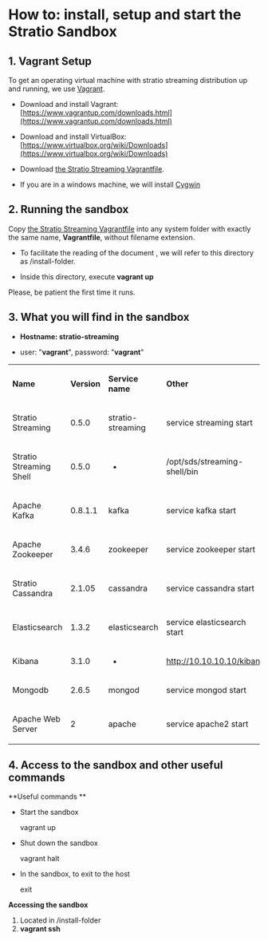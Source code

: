 # How to: install, setup and start the Stratio Sandbox



## **1. Vagrant Setup**


To get an operating virtual machine with stratio streaming distribution up and running, we use [Vagrant](https://www.vagrantup.com/).



*   Download and install Vagrant: [https://www.vagrantup.com/downloads.html](https://www.vagrantup.com/downloads.html)



*   Download and install VirtualBox: [https://www.virtualbox.org/wiki/Downloads](https://www.virtualbox.org/wiki/Downloads)



*   Download [the Stratio Streaming Vagrantfile](https://github.com/Stratio/streaming-cep-engine/raw/release/0.5.x/examples/Vagrantfile).



*   If you are in a windows machine, we will install [Cygwin](https://cygwin.com/install.html)



## **2. Running the sandbox**



Copy [the Stratio Streaming Vagrantfile](https://github.com/Stratio/streaming-cep-engine/raw/release/0.5.x/examples/Vagrantfile) into any system folder with exactly the same name, **Vagrantfile**, without filename extension.

* To facilitate the reading of the document , we will refer to this directory as /install-folder.

* Inside this directory, execute **vagrant up**


Please, be patient the first time it runs.


## **3. What you will find in the sandbox**


*   **Hostname: <strong>stratio-streaming**</strong>

*   user: "**vagrant**", password: "**vagrant**"




<table>
<tbody>
<tr>
<td>

**Name**

</td>
<td>

**Version**

</td>
<td>

**Service name**

</td>
<td>

**Other**

</td>
</tr>
<tr>
<td>

Stratio Streaming

</td>
<td>

0.5.0

</td>
<td>

stratio-streaming

</td>
<td>

service streaming start

</td>
</tr>
<tr>
<td>

Stratio Streaming Shell

</td>
<td>

0.5.0

</td>
<td>

-

</td>
<td>

/opt/sds/streaming-shell/bin

</td>
</tr>
<tr>
<td>

Apache Kafka

</td>
<td>

0.8.1.1

</td>
<td>

kafka

</td>
<td>

service kafka start

</td>
</tr>
<tr>
<td>

Apache Zookeeper

</td>
<td>

3.4.6

</td>
<td>

zookeeper

</td>
<td>

service zookeeper start

</td>
</tr>
<tr>
<td>

Stratio Cassandra

</td>
<td>

2.1.05

</td>
<td>

cassandra

</td>
<td>

service cassandra start

</td>
</tr>
<tr>
<td>

Elasticsearch

</td>
<td>

1.3.2

</td>
<td>

elasticsearch

</td>
<td>

service elasticsearch start

</td>
</tr>
<tr>
<td>

Kibana

</td>
<td>

3.1.0

</td>
<td>

-

</td>
<td>

http://10.10.10.10/kibana

</td>
</tr>
<tr>
<td>

Mongodb

</td>
<td>

2.6.5

</td>
<td>

mongod

</td>
<td>

service mongod start

</td>
</tr>
<tr>
<td>

Apache Web Server

</td>
<td>

2

</td>
<td>

apache

</td>
<td>

service apache2 start

</td>
</tr>
</tbody>
</table>



## **4. Access to the sandbox and other useful commands**



**Useful commands **


*   Start the sandbox

    vagrant up

*   Shut down the sandbox

    vagrant halt

*   In the sandbox, to exit to the host

    exit


**Accessing the sandbox**


1.  Located in /install-folder
2.  **vagrant ssh**

